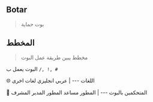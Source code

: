 ## Botar
> بوت حماية

## المخطط
> مخطط يبين طريقة عمل البوت 

 البوت يعمل ب `/, !, #` 

🌐 اللغات 
--- |
عربي
انجليزي
لغات اخرى

> 

👥 المتحكمين بالبوت
--- |
المطور
مساعد المطور
المدير
المشرف


